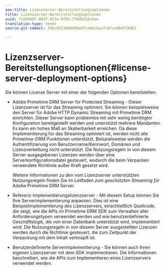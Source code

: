 ```yaml
---
seo-title: Lizenzserver-Bereitstellungsoptionen
title: Lizenzserver-Bereitstellungsoptionen
uuid: 732b948f-8037-423e-9f85-770d6316cbae
translation-type: tm+mt
source-git-commit: 29bc8323460d9be0fce66cbea7c6fce46df20d61

---
```



# Lizenzserver-Bereitstellungsoptionen{#license-server-deployment-options}

Sie können License Server mit einer der folgenden Optionen bereitstellen:

* Adobe Primetime DRM Server for Protected Streaming - Dieser Lizenzserver ist für das Streaming optimiert. Sie können beispielsweise den Server für Adobe HTTP Dynamic Streaming mit Primetime DRM einrichten. Dieser Server kann problemlos mit sehr wenig benötigter Konfiguration bereitgestellt werden und unterstützt mehrere Mandanten. Es kann ein hohes Maß an Skalierbarkeit erreichen. Da diese Implementierung für das Streaming optimiert ist, werden nicht alle Primetime-DRM-Funktionen unterstützt. Beispielsweise werden die Authentifizierung von Benutzername/Kennwort, Domänen und Lizenzverkettung nicht unterstützt. Die Nutzungsregeln in von diesem Server ausgegebenen Lizenzen werden über eine Serverkonfigurationsdatei gesteuert, wodurch die beim Verpacken verwendete Richtlinie außer Kraft gesetzt wird.

   Weitere Informationen zu den vom Lizenzserver unterstützten Nutzungsregeln finden Sie im Leitfaden *zum geschützten Streaming für* Adobe Primetime DRM Server.
* Referenz-Implementierungslizenzserver - Mit diesem Setup können Sie Ihre Serverimplementierung anpassen. Dies ist eine Beispielimplementierung des Lizenzservers, einschließlich Quellcode, die zeigt, wie die APIs im Primetime DRM SDK zum Verwalten aller Anforderungstypen verwendet werden und wie benutzerdefinierte Geschäftslogik, die von einer Datenbank unterstützt wird, implementiert wird. Die Nutzungsregeln in von diesem Server ausgestellten Lizenzen werden durch die Richtlinie gesteuert, die zum Zeitpunkt der Verpackung mit dem Inhalt verknüpft ist.
* Benutzerdefinierte Serverimplementierung - Sie können auch Ihren eigenen Lizenzserver mit dem SDK implementieren. Die Informationen beschreiben, wie die APIs zum Implementieren eines Lizenzservers verwendet werden.

